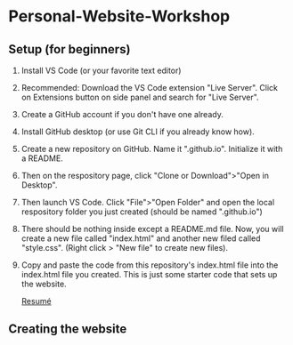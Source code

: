 # Personal-Website-Workshop

## Setup (for beginners)

1. Install VS Code (or your favorite text editor)
2. Recommended: Download the VS Code extension "Live Server". Click on Extensions button on side panel and search for "Live Server".
3. Create a GitHub account if you don't have one already.
4. Install GitHub desktop (or use Git CLI if you already know how).
5. Create a new repository on GitHub. Name it "<github-username>.github.io". Initialize it with a README.
6. Then on the respository page, click "Clone or Download">"Open in Desktop".
7. Then launch VS Code. Click "File">"Open Folder" and open the local respository folder you just created (should be named "<github-username>.github.io")
8. There should be nothing inside except a README.md file. Now, you will create a new file called "index.html" and another new filed called "style.css". (Right click > "New file" to create new files).
9. Copy and paste the code from this repository's index.html file into the index.html file you created. This is just some starter code that sets up the website.

    <link href="https://fonts.googleapis.com/css?family=Montserrat|Source+Sans+Pro" rel="stylesheet">
    <link href="https://cdnjs.cloudflare.com/ajax/libs/font-awesome/4.7.0/css/font-awesome.min.css" rel="stylesheet">

    <div class="topbar">
    <div class="items">
      <a href="/resume.pdf" target="_blank"><div class="li">Resum&eacute;</div></a>
    </div>
    </div>








## Creating the website